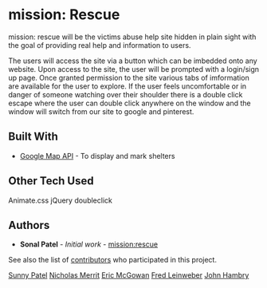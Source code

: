 # mission: Rescue

mission: rescue will be the victims abuse help site hidden in plain sight with the goal of providing real help and information to users.

The users will access the site via a button which can be imbedded onto any website. 
Upon access to the site, the user will be prompted with a login/sign up page.
Once granted permission to the site various tabs of imformation are available for the user to explore.
If the user feels uncomfortable or in danger of someone watching over their shoulder there is a double click escape where the user can double click anywhere on the window and the window will switch from our site to google and pinterest.

## Built With

* [Google Map API](https://maps.googleapis.com/maps/api/js?key=YOUR_KEY&libraries=places&callback=initMap) - To display and mark shelters

## Other Tech Used

Animate.css
jQuery doubleclick 

## Authors

* **Sonal Patel** - *Initial work* - [mission:rescue](https://github.com/nicholasmerritt99/Project3)



See also the list of [contributors](https://github.com/nicholasmerritt99/Project3) who participated in this project.

[Sunny Patel](https://github.com/sunnysized)
[Nicholas Merrit](https://github.com/nicholasmerritt99)
[Eric McGowan](https://github.com/)
[Fred Leinweber](https://github.com/)
[John Hambry](https://github.com/)